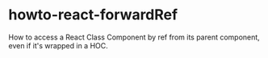 # howto-react-forwardRef
How to access a React Class Component by ref from its parent component, even if it's wrapped in a HOC.
